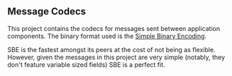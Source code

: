 ## Message Codecs

This project contains the codecs for messages sent between application components. The binary format used is the [Simple Binary Encoding](https://github.com/real-logic/simple-binary-encoding). 

SBE is the fastest amongst its peers at the cost of not being as flexible. However, given the messages in this project are very simple (notably, they don't feature variable sized fields) SBE is a perfect fit.
